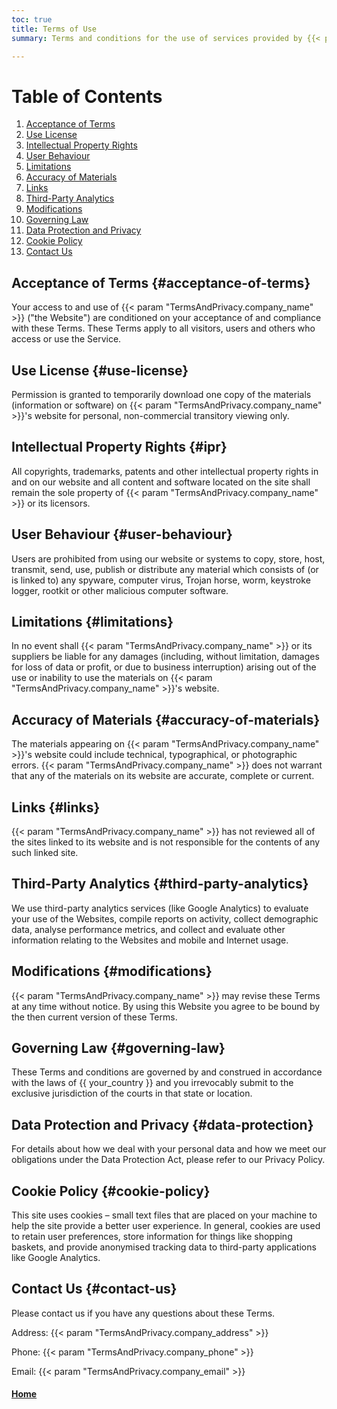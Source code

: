 ```yaml
---
toc: true
title: Terms of Use
summary: Terms and conditions for the use of services provided by {{< param "TermsAndPrivacy.company_name" >}}

---
```


# Table of Contents
1. [Acceptance of Terms](#acceptance-of-terms)
2. [Use License](#use-license)
3. [Intellectual Property Rights](#ipr)
4. [User Behaviour](#user-behaviour)
5. [Limitations](#limitations)
6. [Accuracy of Materials](#accuracy-of-materials)
7. [Links](#links)
8. [Third-Party Analytics](#third-party-analytics)
9. [Modifications](#modifications)
10. [Governing Law](#governing-law)
11. [Data Protection and Privacy](#data-protection)
12. [Cookie Policy](#cookie-policy)
13. [Contact Us](#contact-us)

## Acceptance of Terms {#acceptance-of-terms}

Your access to and use of {{< param "TermsAndPrivacy.company_name" >}} ("the Website") are conditioned on your acceptance of and compliance with these Terms. These Terms apply to all visitors, users and others who access or use the Service.

## Use License {#use-license}

Permission is granted to temporarily download one copy of the materials (information or software) on {{< param "TermsAndPrivacy.company_name" >}}'s website for personal, non-commercial transitory viewing only.

## Intellectual Property Rights {#ipr}

All copyrights, trademarks, patents and other intellectual property rights in and on our website and all content and software located on the site shall remain the sole property of {{< param "TermsAndPrivacy.company_name" >}} or its licensors.

## User Behaviour {#user-behaviour}

Users are prohibited from using our website or systems to copy, store, host, transmit, send, use, publish or distribute any material which consists of (or is linked to) any spyware, computer virus, Trojan horse, worm, keystroke logger, rootkit or other malicious computer software.

## Limitations {#limitations}

In no event shall {{< param "TermsAndPrivacy.company_name" >}} or its suppliers be liable for any damages (including, without limitation, damages for loss of data or profit, or due to business interruption) arising out of the use or inability to use the materials on {{< param "TermsAndPrivacy.company_name" >}}'s website.

## Accuracy of Materials {#accuracy-of-materials}

The materials appearing on {{< param "TermsAndPrivacy.company_name" >}}'s website could include technical, typographical, or photographic errors. {{< param "TermsAndPrivacy.company_name" >}} does not warrant that any of the materials on its website are accurate, complete or current.

## Links {#links}

{{< param "TermsAndPrivacy.company_name" >}} has not reviewed all of the sites linked to its website and is not responsible for the contents of any such linked site.

## Third-Party Analytics {#third-party-analytics}

We use third-party analytics services (like Google Analytics) to evaluate your use of the Websites, compile reports on activity, collect demographic data, analyse performance metrics, and collect and evaluate other information relating to the Websites and mobile and Internet usage.

## Modifications {#modifications}

{{< param "TermsAndPrivacy.company_name" >}} may revise these Terms at any time without notice. By using this Website you agree to be bound by the then current version of these Terms.

## Governing Law {#governing-law}

These Terms and conditions are governed by and construed in accordance with the laws of {{ your_country }} and you irrevocably submit to the exclusive jurisdiction of the courts in that state or location.

## Data Protection and Privacy {#data-protection}

For details about how we deal with your personal data and how we meet our obligations under the Data Protection Act, please refer to our Privacy Policy.

## Cookie Policy {#cookie-policy}

This site uses cookies – small text files that are placed on your machine to help the site provide a better user experience. In general, cookies are used to retain user preferences, store information for things like shopping baskets, and provide anonymised tracking data to third-party applications like Google Analytics.

## Contact Us {#contact-us}

Please contact us if you have any questions about these Terms.

Address: {{< param "TermsAndPrivacy.company_address" >}}

Phone: {{< param "TermsAndPrivacy.company_phone" >}}

Email: {{< param "TermsAndPrivacy.company_email" >}}

#### __[Home](/)__
